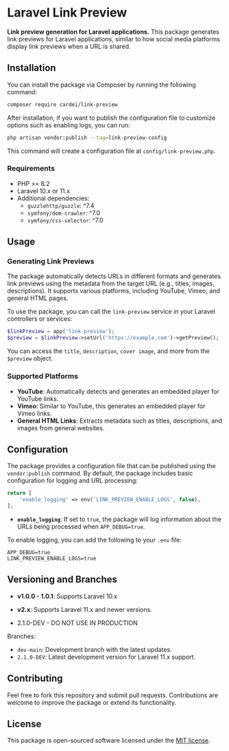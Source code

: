 
# Laravel Link Preview

**Link preview generation for Laravel applications.** This package generates link previews for Laravel applications, similar to how social media platforms display link previews when a URL is shared.

## Installation

You can install the package via Composer by running the following command:

```bash
composer require cardei/link-preview
```

After installation, if you want to publish the configuration file to customize options such as enabling logs, you can run:

```bash
php artisan vendor:publish --tag=link-preview-config
```

This command will create a configuration file at `config/link-preview.php`.

### Requirements

- PHP >= 8.2
- Laravel 10.x or 11.x
- Additional dependencies:
  - `guzzlehttp/guzzle`: ^7.4
  - `symfony/dom-crawler`: ^7.0
  - `symfony/css-selector`: ^7.0

## Usage

### Generating Link Previews

The package automatically detects URLs in different formats and generates link previews using the metadata from the target URL (e.g., titles, images, descriptions). It supports various platforms, including YouTube, Vimeo, and general HTML pages.

To use the package, you can call the `link-preview` service in your Laravel controllers or services:

```php
$linkPreview = app('link-preview');
$preview = $linkPreview->setUrl('https://example.com')->getPreview();
```

You can access the `title`, `description`, `cover image`, and more from the `$preview` object.

### Supported Platforms

- **YouTube**: Automatically detects and generates an embedded player for YouTube links.
- **Vimeo**: Similar to YouTube, this generates an embedded player for Vimeo links.
- **General HTML Links**: Extracts metadata such as titles, descriptions, and images from general websites.

## Configuration

The package provides a configuration file that can be published using the `vendor:publish` command. By default, the package includes basic configuration for logging and URL processing:

```php
return [
    'enable_logging' => env('LINK_PREVIEW_ENABLE_LOGS', false),
];
```

- **`enable_logging`**: If set to `true`, the package will log information about the URLs being processed when `APP_DEBUG=true`.

To enable logging, you can add the following to your `.env` file:

```
APP_DEBUG=true
LINK_PREVIEW_ENABLE_LOGS=true
```

## Versioning and Branches

- **v1.0.0 - 1.0.1**: Supports Laravel 10.x
- **v2.x**: Supports Laravel 11.x and newer versions.

- 2.1.0-DEV - DO NOT USE IN PRODUCTION

Branches:
- `dev-main`: Development branch with the latest updates.
- `2.1.0-DEV`: Latest development version for Laravel 11.x support.

## Contributing

Feel free to fork this repository and submit pull requests. Contributions are welcome to improve the package or extend its functionality.

## License

This package is open-sourced software licensed under the [MIT license](LICENSE).

